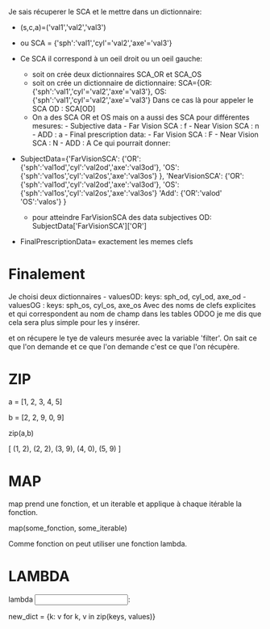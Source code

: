 Je sais récuperer le SCA et le mettre dans un dictionnaire: 

- (s,c,a)=('val1','val2','val3')
- ou SCA = {'sph':'val1','cyl'='val2','axe'='val3'}
- Ce SCA il correspond à un oeil droit ou un oeil gauche:

	- soit on crée deux dictionnaires SCA_OR et SCA_OS
	- soit on crée un dictionnaire de dictionnaire: SCA={OR:{'sph':'val1','cyl'='val2','axe'='val3'}, OS:{'sph':'val1','cyl'='val2','axe'='val3'}
	Dans ce cas là pour appeler le SCA OD : SCA[OD]
	- On a des SCA OR et OS mais on a aussi des SCA pour différentes mesures:
			- Subjective data
					- Far Vision SCA : f
					- Near Vision SCA : n
					- ADD : a
			- Final prescription data:
					- Far Vision SCA : F
					- Near Vision SCA : N
					- ADD : A
Ce qui pourrait donner:

* SubjectData={'FarVisionSCA':
												{'OR':{'sph':'val1od','cyl':'val2od','axe':'val3od'},
												 'OS':{'sph':'val1os','cyl':'val2os','axe':'val3os'}
												 },
						  'NearVisionSCA':
						  						{'OR':{'sph':'val1od','cyl':'val2od','axe':'val3od'},
												 'OS':{'sph':'val1os','cyl':'val2os','axe':'val3os'}
							'Add':
										{'OR':'valod'
										  'OS':'valos'}
							}
	- pour atteindre FarVisionSCA des data subjectives OD: SubjectData['FarVisionSCA']['OR']

* FinalPrescriptionData= exactement les memes clefs

Finalement
=====
Je choisi deux dictionnaires
	- valuesOD: keys: sph_od, cyl_od, axe_od
	-valuesOG : keys: sph_os, cyl_os, axe_os
	Avec des noms de clefs explicites et qui correspondent au nom de champ dans les tables ODOO je me dis que cela sera plus simple pour les y insérer.
	
et on récupere le tye de valeurs mesurée avec la variable 'filter'. On sait ce que l'on demande et ce que l'on demande c'est ce que l'on récupère.

ZIP
===
a = [1, 2, 3, 4, 5]

b = [2, 2, 9, 0, 9]

zip(a,b) 

[
    (1, 2),
    (2, 2),
    (3, 9),
    (4, 0),
    (5, 9)
]

MAP
===
map prend une fonction, et un iterable et applique à chaque itérable la fonction.

map(some_fonction, some_iterable)

Comme fonction on peut utiliser une fonction lambda.

LAMBDA
===
lambda <input>: <expression>

new_dict = {k: v for k, v in zip(keys, values)}